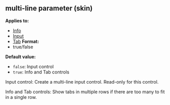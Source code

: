## multi-line parameter (skin)
**Applies to:**
+   [Info](/ref/%7Bskin%7D/control/info.md) 
+   [Input](/ref/%7Bskin%7D/control/input.md) 
+   [Tab](/ref/%7Bskin%7D/control/tab.md) <!-- -->
**Format:**
+   true/false
<!-- -->
**Default value:**
+   `false`: Input control
+   `true`: Info and Tab controls


Input control: Create a multi-line input control. Read-only for
this control. 

Info and Tab controls: Show tabs in multiple rows
if there are too many to fit in a single row.